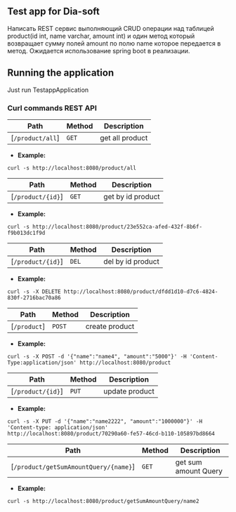 ## Test app for Dia-soft
Написать REST сервис выполняющий CRUD операции над таблицей product(id int, name varchar, amount int)
и один метод который возвращает сумму полей amount по полю name которое передается в метод.
Ожидается использование spring boot в реализации.

## Running the application
Just run TestappApplication

### Curl commands REST API

| Path                 |  Method | Description   |
|----------------------|---------|---------------|
| [`/product/all`]     |   `GET` |get all product|
* **Example:**

`curl -s http://localhost:8080/product/all`

| Path                 |  Method | Description     |
|----------------------|---------|-----------------|
| [`/product/{id}`]    |   `GET` |get by id product|
* **Example:**

`curl -s http://localhost:8080/product/23e552ca-afed-432f-8b6f-f9b013dc1f9d`

| Path                 |  Method | Description     |
|----------------------|---------|-----------------|
| [`/product/{id}`]    |   `DEL` |del by id product|
* **Example:**

`curl -s -X DELETE http://localhost:8080/product/dfdd1d10-d7c6-4824-830f-2716bac70a86`

| Path                 |  Method | Description     |
|----------------------|---------|-----------------|
| [`/product`]         |  `POST` | create product  |
* **Example:**

`curl -s -X POST -d '{"name":"name4", "amount":"5000"}' -H 'Content-Type:application/json' http://localhost:8080/product`

| Path                 |  Method | Description     |
|----------------------|---------|-----------------|
| [`/product/{id}`]    |   `PUT` |  update product |
* **Example:**

`curl -s -X PUT -d '{"name":"name2222", "amount":"1000000"}' -H 'Content-type: application/json' http://localhost:8080/product/70290a60-fe57-46cd-b110-105897bd8664`

| Path                                     |  Method | Description        |
|------------------------------------------|---------|--------------------|
| [`/product/getSumAmountQuery/{name}`]    |   `GET` |get sum amount Query|
* **Example:**

`curl -s http://localhost:8080/product/getSumAmountQuery/name2`